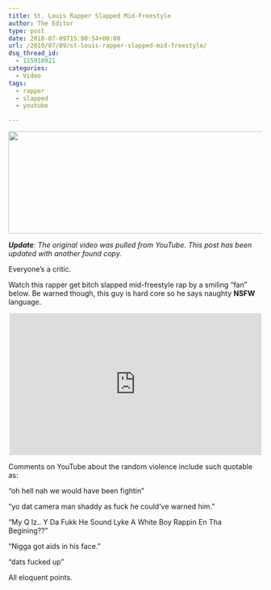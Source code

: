 ```yaml
---
title: St. Louis Rapper Slapped Mid-Freestyle
author: The Editor
type: post
date: 2010-07-09T15:00:54+00:00
url: /2010/07/09/st-louis-rapper-slapped-mid-freestyle/
dsq_thread_id:
  - 115910921
categories:
  - Video
tags:
  - rapper
  - slapped
  - youtube

---
```

<a rel="attachment wp-att-5459" href="http://punchingkitty.com/2010/07/09/st-louis-rapper-slapped-mid-freestyle/rapper_slapped/"><img class="aligncenter size-full wp-image-5459" title="rapper_slapped" src="http://media.punchingkitty.com/wordpress/2010/07/rapper_slapped.jpg" alt="" width="600" height="203" /></a>

_**Update**: The original video was pulled from YouTube. This post has been updated with another found copy._

Everyone&#8217;s a critic.

Watch this rapper get bitch slapped mid-freestyle rap by a smiling &#8220;fan&#8221; below. Be warned though, this guy is hard core so he says naughty **NSFW** language.

<span class="embed-youtube" style="text-align:center; display: block;"><iframe class='youtube-player' type='text/html' width='500' height='282' src='http://www.youtube.com/embed/G8BEQW6-IZA?version=3&#038;rel=1&#038;fs=1&#038;autohide=2&#038;showsearch=0&#038;showinfo=1&#038;iv_load_policy=1&#038;wmode=transparent' allowfullscreen='true' style='border:0;'></iframe></span>

Comments on YouTube about the random violence include such quotable as:

&#8220;oh hell nah we﻿ would have been fightin&#8221;

&#8220;yo dat camera man shaddy as fuck he﻿ could&#8217;ve warned him.&#8221;

&#8220;My Q Iz.. Y Da Fukk He Sound Lyke A White﻿ Boy Rappin En Tha Begining??&#8221;

&#8220;Nigga got aids in﻿ his face.&#8221;

&#8220;dats fucked﻿ up&#8221;

All eloquent points.